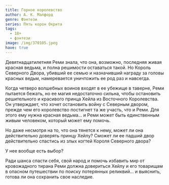 ```yaml
---
title: Горное королевство
author: А. К. Малфорд
genre: Фэнтези
series: Пять корон Окрита
tags:
  - 18+
  - фэнтези
image: /img/370105.jpeg
have: true
---
```

Девятнадцатилетняя Реми знала, что она, возможно, последняя живая красная ведьма, и полна решимости оставаться такой. Но Король Северного Двора, убивший ее семью и назначивший награду за головы красных ведьм, намеревается уничтожить ее род раз и навсегда.

Когда четверо волшебных воинов входят в ее убежище в таверне, Реми пытается бежать, но ее магия недостаточно сильна, чтобы остановить решительного и красивого принца Хейла из Восточного Королевства. Он утверждает, что хочет остановить войну с Северным двором, прежде чем его королевство постигнет та же участь, что и Реми. Для этого ему нужна красная ведьма… и Реми может быть единственным живым человеком, который может ему помочь.

Но даже несмотря на то, что она тянется к нему, может ли она действительно доверять принцу Хейлу? Сможет ли ее падший двор действительно спастись из злых когтей Короля Северного двора?

У нее вообще есть выбор?

Ради шанса спасти себя, свой народ и помочь избавить мир от кровожадного тирана Реми должна довериться Хейлу и его товарищам в опасном путешествии по поиску потерянных реликвий… и выяснить, готова ли она сохранить свое наследие.